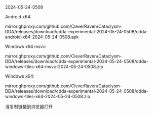 2024-05-24-0508

Android x64:

mirror.ghproxy.com/github.com/CleverRaven/Cataclysm-DDA/releases/download/cdda-experimental-2024-05-24-0508/cdda-android-x64-2024-05-24-0508.apk

Windows x64 msvc:

mirror.ghproxy.com/github.com/CleverRaven/Cataclysm-DDA/releases/download/cdda-experimental-2024-05-24-0508/cdda-windows-tiles-x64-msvc-2024-05-24-0508.zip

Windows x64:

mirror.ghproxy.com/github.com/CleverRaven/Cataclysm-DDA/releases/download/cdda-experimental-2024-05-24-0508/cdda-windows-tiles-x64-2024-05-24-0508.zip

请复制链接到浏览器打开

